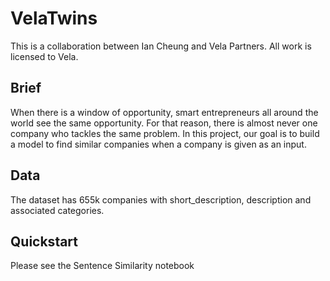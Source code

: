 # VelaTwins
This is a collaboration between Ian Cheung and Vela Partners. All work is licensed to Vela.

## Brief
When there is a window of opportunity, smart entrepreneurs all around the world see the same opportunity. For that reason, there is almost never one company who tackles the same problem. In this project, our goal is to build a model to find similar companies when a company is given as an input.

## Data
The dataset has 655k companies with short_description, description and associated categories.

## Quickstart

Please see the Sentence Similarity notebook
